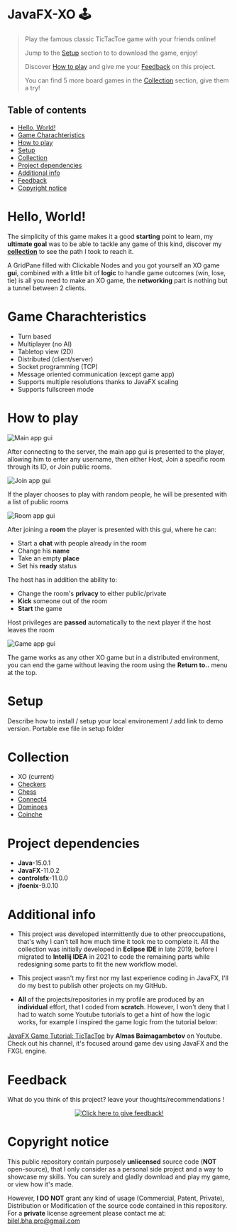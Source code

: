 # JavaFX-XO 🕹️

> Play the famous classic TicTacToe game with your friends online!
> 
> Jump to the [Setup](#setup) section to to download the game, enjoy!
> 
> Discover [How to play](#how-to-play) and give me your [Feedback](#feedback) on this project.
> 
> You can find 5 more board games in the [Collection](#collection) section, give them a try!

## Table of contents
* [Hello, World!](#hello-world)
* [Game Charachteristics](game-charachteristics)
* [How to play](#how-to-play)
* [Setup](#setup)
* [Collection](#collection)
* [Project dependencies](#project-dependencies)
* [Additional info](#additional-info)
* [Feedback](#feedback)
* [Copyright notice](#copyright-notice)

# Hello, World!
The simplicity of this game makes it a good **starting** point to learn, 
my **ultimate goal** was to be able to tackle any game of this kind, 
discover my [**collection**](#collection) to see the path I took to reach it.

A GridPane filled with Clickable Nodes and you got yourself an XO game **gui**,
combined with a little bit of **logic** to handle game outcomes (win, lose, tie) is all you need to make an XO game,
the **networking** part is nothing but a tunnel between 2 clients.

# Game Charachteristics
- Turn based
- Multiplayer (no AI)
- Tabletop view (2D)
- Distributed (client/server)
- Socket programming (TCP)
- Message oriented communication (except game app)
- Supports multiple resolutions thanks to JavaFX scaling
- Supports fullscreen mode

# How to play
![Main app gui](./screenshots/mainApp.png)

After connecting to the server, the main app gui is presented to the player, 
allowing him to enter any username, then either Host, Join a specific room through its ID, 
or Join public rooms.

![Join app gui](./screenshots/joinApp.png)

If the player chooses to play with random people, he will be presented with a list of public rooms

![Room app gui](./screenshots/roomApp.png)

After joining a **room** the player is presented with this gui, where he can:
- Start a **chat** with people already in the room
- Change his **name**
- Take an empty **place**
- Set his **ready** status

The host has in addition the ability to:
- Change the room's **privacy** to either public/private
- **Kick** someone out of the room
- **Start** the game

Host privileges are **passed** automatically to the next player if the host leaves the room

![Game app gui](./screenshots/gameApp.png)

The game works as any other XO game but in a distributed environment, 
you can end the game without leaving the room using the **Return to..** menu at the top.

# Setup
Describe how to install / setup your local environement / add link to demo version.
Portable exe file in setup folder

# Collection
- XO (current)
- [Checkers](https://github.com/BHA-Bilel/JavaFX-CHECKERS)
- [Chess](https://github.com/BHA-Bilel/JavaFX-CHESS)
- [Connect4](https://github.com/BHA-Bilel/JavaFX-CONNECT4)
- [Dominoes](https://github.com/BHA-Bilel/JavaFX-DOMINOS)
- [Coinche](https://github.com/BHA-Bilel/JavaFX-COINCHE)

# Project dependencies
- **Java**-15.0.1
- **JavaFX**-11.0.2
- **controlsfx**-11.0.0
- **jfoenix**-9.0.10

# Additional info
- This project was developed intermittently due to other preoccupations, that's why I can't tell how much time it took me to complete it.
All the collection was initially developed in **Eclipse IDE** in late 2019, before I migrated to **Intellij IDEA** in 2021 to code the remaining parts while redesigning some parts to fit the new workflow model.

- This project wasn't my first nor my last experience coding in JavaFX, I'll do my best to publish other projects on my GitHub.

- **All** of the projects/repositories in my profile are produced by an **individual** effort, that I coded from **scratch**. However, I won't deny that I had to watch some Youtube tutorials to get a hint of how the logic works, for example I inspired the game logic from the tutorial below:

[JavaFX Game Tutorial: TicTacToe](https://www.youtube.com/watch?v=Uj8rPV6JbCE) by **Almas Baimagambetov** on Youtube. Check out his channel, it's focused around game dev using JavaFX and the FXGL engine.

# Feedback
What do you think of this project? leave your thoughts/recommendations !

<p align="center">
  <a href="https://gist.github.com/BHA-Bilel/b85e19f2659dcf5ab516d742feb5903a">
    <img src="https://gist.githubusercontent.com/BHA-Bilel/6eb01c298f0ccceff7511427afb52534/raw/ebb3b59e6e8af742699627d15672f28a1f144d26/feedback.gif" alt="Click here to give feedback!">
  </a>
</p>

# Copyright notice
This public repository contain purposely **unlicensed** source code (**NOT** open-source), 
that I only consider as a personal side project and a way to showcase my skills.
You can surely and gladly download and play my game, or view how it's made.

However, **I DO NOT** grant any kind of usage (Commercial, Patent, Private), Distribution or Modification of the source code contained in this repository.
For a **private** license agreement please contact me at: bilel.bha.pro@gmail.com
